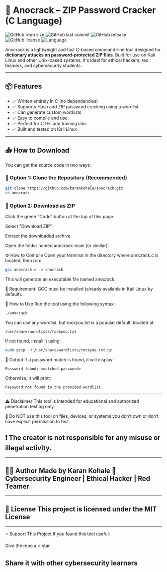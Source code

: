 # 🔐 Anocrack – ZIP Password Cracker (C Language)

![GitHub repo size](https://img.shields.io/github/repo-size/karankohale/anocrack)
![GitHub last commit](https://img.shields.io/github/last-commit/karankohale/anocrack)
![GitHub release](https://img.shields.io/github/v/release/karankohale/anocrack)
![GitHub license](https://img.shields.io/github/license/karankohale/anocrack)
![Language](https://img.shields.io/badge/language-C-blue)

Anocrack is a lightweight and fast C-based command-line tool designed for **dictionary attacks on password-protected ZIP files**. Built for use on Kali Linux and other Unix-based systems, it's ideal for ethical hackers, red teamers, and cybersecurity students.

---

## 📦 Features

- ✅ Written entirely in C (no dependencies)
- ✅ Supports Hash and ZIP password cracking using a wordlist
- ✅ Can generate custom wordlists
- ✅ Easy to compile and use
- ✅ Perfect for CTFs and training labs
- ✅ Built and tested on Kali Linux

---

## 📥 How to Download

You can get the source code in two ways:

### 🔹 Option 1: Clone the Repository (Recommended)

```bash
git clone https://github.com/karankohale/anocrack.git
cd anocrack
```

### 🔹 Option 2: Download as ZIP
Click the green "Code" button at the top of this page.

Select "Download ZIP".

Extract the downloaded archive.

Open the folder named anocrack-main (or similar).

⚙️ How to Compile
Open your terminal in the directory where anocrack.c is located, then run:

```bash
gcc anocrack.c -o anocrack
```
This will generate an executable file named anocrack.

🔧 Requirement: GCC must be installed (already available in Kali Linux by default).

🚀 How to Use
Run the tool using the following syntax:
```bash
./anocrack
```

You can use any wordlist, but rockyou.txt is a popular default, located at:
```
/usr/share/wordlists/rockyou.txt
```
If not found, install it using:

```bash
sudo gzip -d /usr/share/wordlists/rockyou.txt.gz
```
📌 Output
If a password match is found, it will display:
```
Password found: <matched-password>
```
Otherwise, it will print:
```
Password not found in the provided wordlist.
```
---
⚠️ Disclaimer
This tool is intended for educational and authorized penetration testing only.

🚫 Do NOT use this tool on files, devices, or systems you don’t own or don’t have explicit permission to test.

❗ The creator is not responsible for any misuse or illegal activity.
---

---
👨‍💻 Author
Made by Karan Kohale
🎯 Cybersecurity Engineer | Ethical Hacker | Red Teamer
---

---
🪪 License
This project is licensed under the MIT License
---

---
⭐ Support This Project
If you found this tool useful:

Give the repo a ⭐ star

Share it with other cybersecurity learners
---
